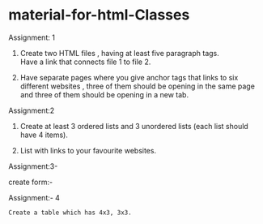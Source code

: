 # material-for-html-Classes

Assignment: 1

1. Create two HTML files , having at least five paragraph tags.   
    Have a link that connects file 1 to file 2.

2. Have separate pages where you give anchor tags that links to six
   different websites , three of them should be opening in the same page
   and three of them should be opening in a new tab.

Assignment:2

1. Create at least 3 ordered lists and 3 unordered lists (each list should have 4 items).

2. List with links to your favourite websites.

Assignment:3- 

 create form:-

Assignment:- 4

	Create a table which has 4x3, 3x3.